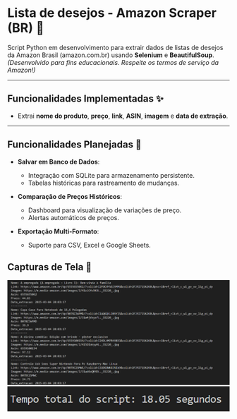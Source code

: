 # Lista de desejos - Amazon Scraper (BR) 🛒  

Script Python em desenvolvimento para extrair dados de listas de desejos da Amazon Brasil (amazon.com.br) usando **Selenium** e **BeautifulSoup**.  
*(Desenvolvido para fins educacionais. Respeite os termos de serviço da Amazon!)*  

---

## Funcionalidades Implementadas ✨  
- Extrai **nome do produto**, **preço**, **link**, **ASIN**, **imagem** e **data de extração**.  

---

## Funcionalidades Planejadas 🚧  
- **Salvar em Banco de Dados**:  
  - Integração com SQLite para armazenamento persistente.  
  - Tabelas históricas para rastreamento de mudanças.  

- **Comparação de Preços Históricos**:  
  - Dashboard para visualização de variações de preço.  
  - Alertas automáticos de preços.  

- **Exportação Multi-Formato**:  
  - Suporte para CSV, Excel e Google Sheets.  

## Capturas de Tela 📸

![Captura de Tela do Programa](captura_wish_list.png)
![Captura de Tela do Programa](tempo_total_script.png
)


